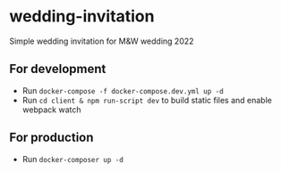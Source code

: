 # wedding-invitation
Simple wedding invitation for M&amp;W wedding 2022

## For development
- Run `docker-compose -f docker-compose.dev.yml up -d`
- Run `cd client & npm run-script dev` to build static files and enable webpack watch

## For production
- Run `docker-composer up -d`
